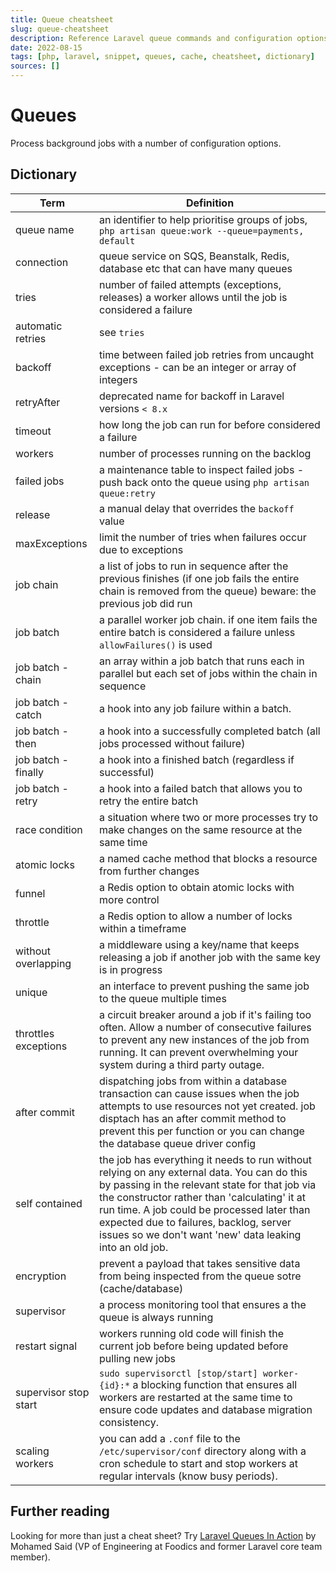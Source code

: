```yaml
---
title: Queue cheatsheet
slug: queue-cheatsheet
description: Reference Laravel queue commands and configuration options.
date: 2022-08-15
tags: [php, laravel, snippet, queues, cache, cheatsheet, dictionary]
sources: []
---
```


# Queues

Process background jobs with a number of configuration options.

## Dictionary

| Term | Definition |
| --- | --- |
| queue name | an identifier to help prioritise groups of jobs, `php artisan queue:work --queue=payments, default` |
| connection | queue service on SQS, Beanstalk, Redis, database etc that can have many queues |
| tries | number of failed attempts (exceptions, releases) a worker allows until the job is considered a failure |
| automatic retries | see `tries` |
| backoff | time between failed job retries from uncaught exceptions - can be an integer or array of integers |
| retryAfter | deprecated name for backoff in Laravel versions `< 8.x` |
| timeout | how long the job can run for before considered a failure |
| workers | number of processes running on the backlog |
| failed jobs | a maintenance table to inspect failed jobs - push back onto the queue using `php artisan queue:retry` |
| release | a manual delay that overrides the `backoff` value |
| maxExceptions | limit the number of tries when failures occur due to exceptions |
| job chain | a list of jobs to run in sequence after the previous finishes (if one job fails the entire chain is removed from the queue) beware: the previous job did run |
| job batch | a parallel worker job chain. if one item fails the entire batch is considered a failure unless `allowFailures()` is used |
| job batch - chain | an array within a job batch that runs each in parallel but each set of jobs within the chain in sequence |
| job batch - catch | a hook into any job failure within a batch. |
| job batch - then | a hook into a successfully completed batch (all jobs processed without failure) |
| job batch - finally | a hook into a finished batch (regardless if successful) |
| job batch - retry | a hook into a failed batch that allows you to retry the entire batch |
| race condition | a situation where two or more processes try to make changes on the same resource at the same time |
| atomic locks | a named cache method that blocks a resource from further changes |
| funnel | a Redis option to obtain atomic locks with more control |
| throttle | a Redis option to allow a number of locks within a timeframe |
| without overlapping | a middleware using a key/name that keeps releasing a job if another job with the same key is in progress |
| unique | an interface to prevent pushing the same job to the queue multiple times |
| throttles exceptions | a circuit breaker around a job if it's failing too often. Allow a number of consecutive failures to prevent any new instances of the job from running. It can prevent overwhelming your system during a third party outage. |
| after commit | dispatching jobs from within a database transaction can cause issues when the job attempts to use resources not yet created. job disptach has an after commit method to prevent this per function or you can change the database queue driver config |
| self contained | the job has everything it needs to run without relying on any external data. You can do this by passing in the relevant state for that job via the constructor rather than 'calculating' it at run time. A job could be processed later than expected due to failures, backlog, server issues so we don't want 'new' data leaking into an old job. |
| encryption | prevent a payload that takes sensitive data from being inspected from the queue sotre (cache/database) |
| supervisor | a process monitoring tool that ensures a the queue is always running |
| restart signal | workers running old code will finish the current job before being updated before pulling new jobs |
| supervisor stop start | `sudo supervisorctl [stop/start] worker-{id}:*` a blocking function that ensures all workers are restarted at the same time to ensure code updates and database migration consistency. |
| scaling workers | you can add a `.conf` file to the `/etc/supervisor/conf` directory along with a cron schedule to start and stop workers at regular intervals (know busy periods). |

## Further reading

Looking for more than just a cheat sheet? Try [Laravel Queues In Action](https://learn-laravel-queues.com) by Mohamed Said (VP of Engineering at Foodics and former Laravel core team member).